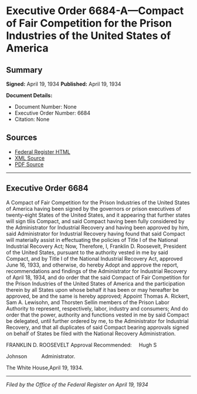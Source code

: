 # Executive Order 6684-A—Compact of Fair Competition for the Prison Industries of the United States of America

## Summary

**Signed:** April 19, 1934
**Published:** April 19, 1934

**Document Details:**
- Document Number: None
- Executive Order Number: 6684
- Citation: None

## Sources
- [Federal Register HTML](https://www.presidency.ucsb.edu/documents/executive-order-6684-compact-fair-competition-for-the-prison-industries-the-united-states)
- [XML Source](None)
- [PDF Source](None)

---

## Executive Order 6684

A Compact of Fair Competition for the Prison Industries of the United States of America having been signed by the governors or prison executives of twenty-eight States of the United States, and it appearing that further states will sign tliis Compact, and said Compact having been fully considered by the Administrator for Industrial Recovery and having been approved by him, said Administrator for Industrial Recovery having found that said Compact will materially assist in effectuating the policies of Title I of the National Industrial Recovery Act;
Now, Therefore, I, Franklin D. Roosevelt, President of the United States, pursuant to the authority vested in me by said Compact, and by Title I of the National Industrial Recovery Act, approved June 16, 1933, and otherwise, do hereby
Adopt and approve the report, recommendations and findings of the Administrator for Industrial Recovery of April 18, 1934, and do order that the said Compact of Fair Competition for the Prison Industries of the United States of America and the participation therein by all States upon whose behalf it has been or may hereafter be approved, be and the same is hereby approved;
Appoint Thomas A. Rickert, Sam A. Lewisohn, and Thorsten Sellin members of the Prison Labor Authority to represent, respectively, labor, industry and consumers;
And do order that the power, authority and functions vested in me by said Compact be delegated, until further ordered by me, to the Administrator for Industrial Recovery, and that all duplicates of said Compact bearing approvals signed on behalf of States be filed with the National Recovery Administration.

FRANKLIN D. ROOSEVELT
Approval Recommended:     Hugh S 

Johnson          Administrator.

The White House,April 19, 1934.

---

*Filed by the Office of the Federal Register on April 19, 1934*
